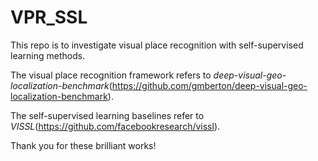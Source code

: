 # VPR_SSL

This repo is to investigate visual place recognition with self-supervised learning methods.

The visual place recognition framework refers to *deep-visual-geo-localization-benchmark*(https://github.com/gmberton/deep-visual-geo-localization-benchmark).

The self-supervised learning baselines refer to *VISSL*(https://github.com/facebookresearch/vissl).

Thank you for these brilliant works!
